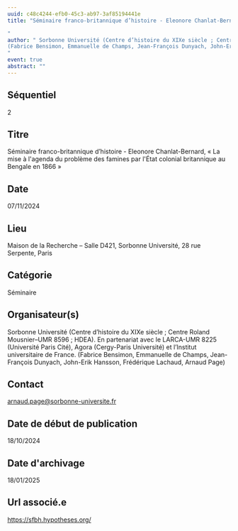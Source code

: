```yaml
---
uuid: c48c4244-efb0-45c3-ab97-3af85194441e
title: "Séminaire franco-britannique d’histoire - Eleonore Chanlat-Bernard, « La mise à l'agenda du problème des famines par l'État colonial britannique au Bengale en 1866 »

"
author: " Sorbonne Université (Centre d’histoire du XIXe siècle ; Centre Roland Mousnier–UMR 8596 ; HDEA). En partenariat avec le LARCA-UMR 8225 (Université Paris Cité), Agora (Cergy-Paris Université) et l’Institut universitaire de France.
(Fabrice Bensimon, Emmanuelle de Champs, Jean-François Dunyach, John-Erik Hansson, Frédérique Lachaud, Arnaud Page)
"
event: true
abstract: ""
---
```


## ﻿Séquentiel

 2

## Titre

 Séminaire franco-britannique d’histoire - Eleonore Chanlat-Bernard, « La mise à l'agenda du problème des famines par l'État colonial britannique au Bengale en 1866 »



## Date

 07/11/2024

## Lieu

 Maison de la Recherche –  Salle D421, Sorbonne Université, 28 rue Serpente, Paris

## Catégorie

 Séminaire

## Organisateur(s)

  Sorbonne Université (Centre d’histoire du XIXe siècle ; Centre Roland Mousnier–UMR 8596 ; HDEA). En partenariat avec le LARCA-UMR 8225 (Université Paris Cité), Agora (Cergy-Paris Université) et l’Institut universitaire de France.
(Fabrice Bensimon, Emmanuelle de Champs, Jean-François Dunyach, John-Erik Hansson, Frédérique Lachaud, Arnaud Page)


## Contact

 arnaud.page@sorbonne-universite.fr

## Date de début de publication

 18/10/2024

## Date d'archivage

 18/01/2025

## Url associé.e

 https://sfbh.hypotheses.org/

